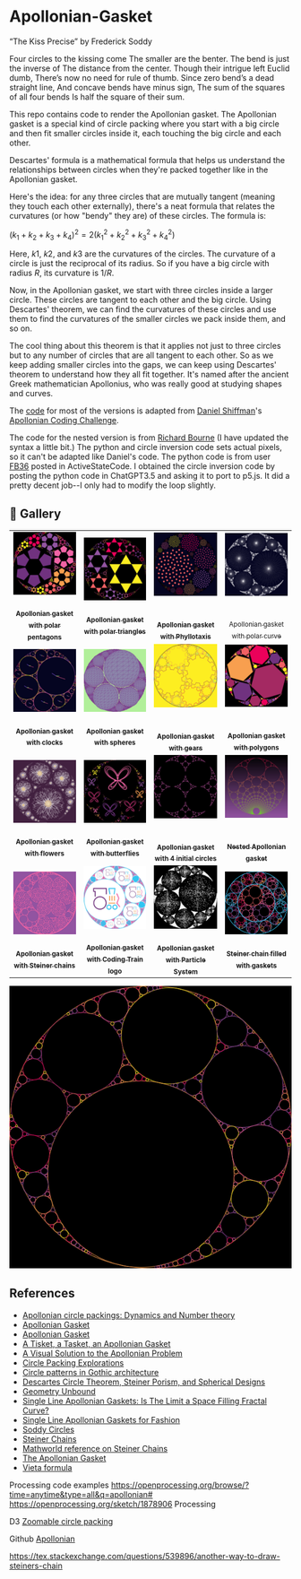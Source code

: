 # Apollonian-Gasket

“The Kiss Precise” by Frederick Soddy

Four circles to the kissing come
The smaller are the benter.
The bend is just the inverse of
The distance from the center.
Though their intrigue left Euclid dumb,
There’s now no need for rule of thumb.
Since zero bend’s a dead straight line,
And concave bends have minus sign,
The sum of the squares of all four bends
Is half the square of their sum.

This repo contains code to render the Apollonian gasket. The Apollonian gasket is a special kind of circle packing where you start with a big circle and then fit smaller circles inside it, each touching the big circle and each other.

Descartes' formula is a mathematical formula that helps us understand the relationships between circles when they're packed together like in the Apollonian gasket.

Here's the idea: for any three circles that are mutually tangent (meaning they touch each other externally), there's a neat formula that relates the curvatures (or how "bendy" they are) of these circles. The formula is:

$(k_1 + k_2 + k_3  + k_4)^2 = 2(k_1^2 + k_2^2 + k_3^2 + k_4^2)$

Here, $k1$, $k2$, and $k3$ are the curvatures of the circles. The curvature of a circle is just the reciprocal of its radius. So if you have a big circle with radius $R$, its curvature is $1/R$.

Now, in the Apollonian gasket, we start with three circles inside a larger circle. These circles are tangent to each other and the big circle. Using Descartes' theorem, we can find the curvatures of these circles and use them to find the curvatures of the smaller circles we pack inside them, and so on.

The cool thing about this theorem is that it applies not just to three circles but to any number of circles that are all tangent to each other. So as we keep adding smaller circles into the gaps, we can keep using Descartes' theorem to understand how they all fit together. It's named after the ancient Greek mathematician Apollonius, who was really good at studying shapes and curves.

The [code](https://editor.p5js.org/codingtrain/sketches/zrq8KHXnO) for most of the versions is adapted from [Daniel Shiffman](https://thecodingtrain.com)'s [Apollonian Coding Challenge](https://thecodingtrain.com/challenges/182-apollonian-gasket).

The code for the nested version is from [Richard Bourne](https://openprocessing.org/user/162823?view=sketches&o=48) (I have updated the syntax a little bit.) The python and circle inversion code sets actual pixels, so it can't be adapted like Daniel's code. The python code is from user [FB36](https://code.activestate.com/recipes/users/4172570/) posted in ActiveStateCode. I obtained the circle inversion code by posting the python code in ChatGPT3.5 and asking it to port to p5.js. It did a pretty decent job--I only had to modify the loop slightly.

## 🌄 Gallery

<!-- IMAGE-LIST:START - Do not remove or modify this section -->
<!-- prettier-ignore-start -->
<!-- markdownlint-disable -->
<table>
  <tbody>
    <tr>
      <td align="center"><a href=""> <img class="img" src="assets/apollonian-pentagons.jpg" alt="Apollonian gasket with 6 pentagons" style="vertical-align:top;" width="500" /><br /><sub><b><br/>Apollonian gasket with polar pentagons</b></sub></a></td>
      <td align="center"><a href=""> <img class="img" src="assets/apollonian-triangles.jpg" alt="Apollonian gasket with polar triangles" style="vertical-align:top;" width="500" /><br /><sub><b><br/>Apollonian gasket with polar triangles</b></sub></a></td>
     <td align="center"><a href=""> <img class="img" src="assets/apollonian-phyllotaxis.jpg" alt="Apollonian gasket with Phyllotaxis" style=" display: block;
    margin-left: auto;
    margin-right: auto;" width="500" /><br /><sub><b><br/>Apollonian gasket with Phyllotaxis</b></sub></a></td>
     <td align="center"><a href=""> <img class="img" src="assets/apollonian-starburst.jpg" alt="Apollonian gasket with polar curve" style=" display: block;
    margin-left: auto;
    margin-right: auto;" width="500" /><br /><sub><b><br/></b>Apollonian gasket with polar curve</sub></a></td>
    </tr>
<tr>
      <td align="center"><a href=""> <img class="img" src="assets/clocks.jpg" alt="Apollonian gasket with clocks" style="vertical-align:top;" width="500" /><br /><sub><b><br/>Apollonian gasket with clocks</b></sub></a></td>
      <td align="center"><a href=""> <img class="img" src="assets/apollonian-3d.jpg" alt="Circle Inversion with spheres" style="vertical-align:top;" width="500" /><br /><sub><b><br/>Apollonian gasket with spheres</b></sub></a></td>
     <td align="center"><a href=""> <img class="img" src="assets/apollonian-gears.jpg" alt="Apollonian gasket with gears" style=" display: block;
    margin-left: auto;
    margin-right: auto;" width="500" /><br /><sub><b><br/>Apollonian gasket with gears</b></sub></a></td>
     <td align="center"><a href=""> <img class="img" src="assets/apollonian-polygon.jpg" alt="Apollonian gasket with polygons" style=" display: block;
    margin-left: auto;
    margin-right: auto;" width="500" /><br /><sub><b><br/>Apollonian gasket with polygons</b></sub></a></td>
    </tr>

<tr>
      <td align="center"><a href=""> <img class="img" src="assets/apollonian-chrysanthemum.jpg" alt="Apollonian gasket with flowers" style="vertical-align:top;" width="500" /><br /><sub><b><br/>Apollonian gasket with flowers</b></sub></a></td>
      <td align="center"><a href=""> <img class="img" src="assets/apollonian-butterfly.jpg" alt="Apollonian gasket with butterflies" style="vertical-align:top;" width="500" /><br /><sub><b><br/>Apollonian gasket with butterflies</b></sub></a></td>
     <td align="center"><a href=""> <img class="img" src="assets/apollonian-4circles.png" alt="Circle inversion with 4 initial circles" style=" display: block;
    margin-left: auto;
    margin-right: auto;" width="500" /><br /><sub><b><br/>Apollonian gasket with 4 initial circles</b></sub></a></td>
     <td align="center"><a href=""> <img class="img" src="assets/nested.jpg" alt="Nested Apollonian gasket" style=" display: block;
    margin-left: auto;
    margin-right: auto;" width="500" /><br /><sub><b><br/>Nested Apollonian gasket</b></sub></a></td>
    </tr>

  <tr>
      <td align="center"><a href=""> <img class="img" src="assets/mix.jpg" alt="Apollonian gasket Steiner chains" style="vertical-align:top;" width="500" /><br /><sub><b><br/>Apollonian gasket with Steiner chains</b></sub></a></td>
      <td align="center"><a href=https://editor.p5js.org/kfahn/sketches/GjCcOhd5v"> <img class="img" src="assets/logo.jpg" alt="Apollonian gasket with Coding Train logo" style="vertical-align:top;" width="500" /><br /><sub><b><br/>Apollonian gasket with Coding Train logo</b></sub></a></td>
      <td align="center"><a href=""> <img class="img" src="assets/particles.jpg" alt="Apollonian gasket with Particle system" style="vertical-align:top;" width="500" /><br /><sub><b><br/>Apollonian gasket with Particle System</b></sub></a></td>
    <td align="center"><a href="https://editor.p5js.org/kfahn/sketches/-X8-rgtQd"> <img class="img" src="assets/steiner-chain.jpg" alt="Steiner chain filled with gaskets" style="vertical-align:top;" width="500" /><br /><sub><b><br/>Steiner chain filled with gaskets</b></sub></a></td>
  </tr>
    
 </tbody>
</table>

<!-- markdownlint-restore -->
<!-- prettier-ignore-end -->

<!-- IMAGE-LIST:END -->

![gif](assets/GIF_apollonian.gif)

## References

- [Apollonian circle packings: Dynamics and Number theory](https://users.math.yale.edu/~ho2/doc/Oh_ICWM.pdf)
- [Apollonian Gasket](https://www.jasondavies.com/apollonian-gasket/)
- [Apollonian Gasket](http://www.malinc.se/math/geometry/apolloniangasketen.php)
- [A Tisket, a Tasket, an Apollonian Gasket](https://www.americanscientist.org/article/a-tisket-a-tasket-an-apollonian-gasket)
- [A Visual Solution to the Apollonian Problem](http://laelcosta.com/demo3.js)
- [Circle Packing Explorations](https://archive.bridgesmathart.org/2013/bridges2013-399.pdf)
- [Circle patterns in Gothic architecture](https://archive.bridgesmathart.org/2012/bridges2012-133.pdf)
- [Descartes Circle Theorem, Steiner Porism, and Spherical Designs](https://arxiv.org/pdf/1811.08030.pdf)
- [Geometry Unbound](https://kskedlaya.org/geometryunbound/gu-060118.pdf)
- [Single Line Apollonian Gaskets:
  Is The Limit a Space Filling Fractal Curve?](https://arxiv.org/pdf/2204.05729.pdf)
- [Single Line Apollonian Gaskets for Fashion](https://archive.bridgesmathart.org/2022/bridges2022-119.pdf)
- [Soddy Circles](https://mathworld.wolfram.com/SoddyCircles.html)
- [Steiner Chains](https://en.wikipedia.org/wiki/Steiner_chain)
- [Mathworld reference on Steiner Chains](https://mathworld.wolfram.com/SteinerChain.html)
- [The Apollonian Gasket](https://www3.math.tu-berlin.de/geometrie/Lehre/WS12/MathVis/resources/projects/steinertStruempelSlides.pdf)
- [Vieta formula](https://en.wikipedia.org/wiki/Vieta%27s_formulas)

Processing code examples
https://openprocessing.org/browse/?time=anytime&type=all&q=apollonian#
https://openprocessing.org/sketch/1878906
Processing

D3
[Zoomable circle packing](https://observablehq.com/@d3/pack-component)

Github
[Apollonian](https://github.com/macbuse/Apollonian/tree/master)

https://tex.stackexchange.com/questions/539896/another-way-to-draw-steiners-chain
